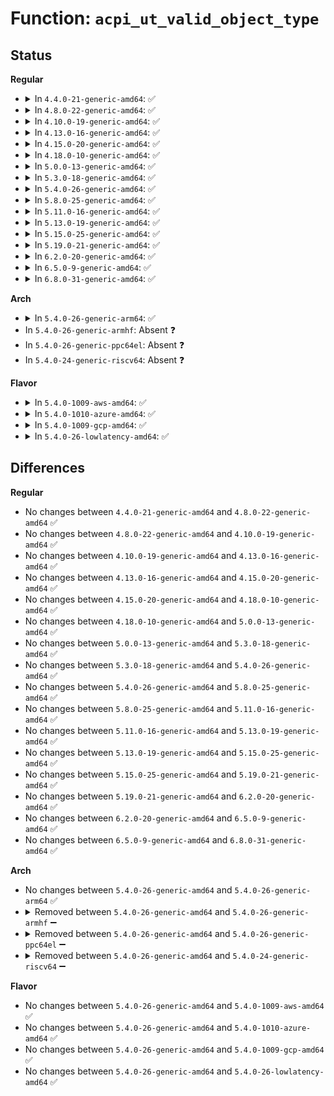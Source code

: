 # Function: <code>acpi_ut_valid_object_type</code>

## Status
<b>Regular</b>
<ul>
<li>
<details>
<summary>In <code>4.4.0-21-generic-amd64</code>: ✅</summary>

```c
u8 acpi_ut_valid_object_type(acpi_object_type type)
```

```json
{
  "name": "acpi_ut_valid_object_type",
  "collision_type": "Unique Global",
  "inline_type": "No",
  "funcs": [
    {
      "addr": 18446744071583724078,
      "name": "acpi_ut_valid_object_type",
      "external": true,
      "loc": "drivers/acpi/acpica/utdecode.c:547",
      "file": "drivers/acpi/acpica/utdecode.c",
      "inline": "seen, unknown",
      "caller_inline": [],
      "caller_func": [
        "drivers/acpi/acpica/dswscope.c:acpi_ds_scope_stack_push",
        "drivers/acpi/acpica/exresop.c:acpi_ex_resolve_operands",
        "drivers/acpi/acpica/nsutils.c:acpi_ns_local"
      ]
    }
  ],
  "symbols": [
    {
      "addr": 18446744071583724078,
      "name": "acpi_ut_valid_object_type",
      "section": ".text",
      "bind": "STB_GLOBAL",
      "size": 17
    }
  ]
}
```
</details>
</li>
<li>
<details>
<summary>In <code>4.8.0-22-generic-amd64</code>: ✅</summary>

```c
u8 acpi_ut_valid_object_type(acpi_object_type type)
```

```json
{
  "name": "acpi_ut_valid_object_type",
  "collision_type": "Unique Global",
  "inline_type": "No",
  "funcs": [
    {
      "addr": 18446744071584048561,
      "name": "acpi_ut_valid_object_type",
      "external": true,
      "loc": "drivers/acpi/acpica/utdecode.c:549",
      "file": "drivers/acpi/acpica/utdecode.c",
      "inline": "seen, unknown",
      "caller_inline": [],
      "caller_func": [
        "drivers/acpi/acpica/dswscope.c:acpi_ds_scope_stack_push",
        "drivers/acpi/acpica/exresop.c:acpi_ex_resolve_operands",
        "drivers/acpi/acpica/nsutils.c:acpi_ns_local"
      ]
    }
  ],
  "symbols": [
    {
      "addr": 18446744071584048561,
      "name": "acpi_ut_valid_object_type",
      "section": ".text",
      "bind": "STB_GLOBAL",
      "size": 17
    }
  ]
}
```
</details>
</li>
<li>
<details>
<summary>In <code>4.10.0-19-generic-amd64</code>: ✅</summary>

```c
u8 acpi_ut_valid_object_type(acpi_object_type type)
```

```json
{
  "name": "acpi_ut_valid_object_type",
  "collision_type": "Unique Global",
  "inline_type": "No",
  "funcs": [
    {
      "addr": 18446744071584190836,
      "name": "acpi_ut_valid_object_type",
      "external": true,
      "loc": "drivers/acpi/acpica/utdecode.c:598",
      "file": "drivers/acpi/acpica/utdecode.c",
      "inline": "seen, unknown",
      "caller_inline": [],
      "caller_func": [
        "drivers/acpi/acpica/dswscope.c:acpi_ds_scope_stack_push",
        "drivers/acpi/acpica/exresop.c:acpi_ex_resolve_operands",
        "drivers/acpi/acpica/nsutils.c:acpi_ns_local"
      ]
    }
  ],
  "symbols": [
    {
      "addr": 18446744071584190836,
      "name": "acpi_ut_valid_object_type",
      "section": ".text",
      "bind": "STB_GLOBAL",
      "size": 17
    }
  ]
}
```
</details>
</li>
<li>
<details>
<summary>In <code>4.13.0-16-generic-amd64</code>: ✅</summary>

```c
u8 acpi_ut_valid_object_type(acpi_object_type type)
```

```json
{
  "name": "acpi_ut_valid_object_type",
  "collision_type": "Unique Global",
  "inline_type": "No",
  "funcs": [
    {
      "addr": 18446744071584258442,
      "name": "acpi_ut_valid_object_type",
      "external": true,
      "loc": "drivers/acpi/acpica/utdecode.c:600",
      "file": "drivers/acpi/acpica/utdecode.c",
      "inline": "seen, unknown",
      "caller_inline": [],
      "caller_func": [
        "drivers/acpi/acpica/dswscope.c:acpi_ds_scope_stack_push",
        "drivers/acpi/acpica/exresop.c:acpi_ex_resolve_operands",
        "drivers/acpi/acpica/nsutils.c:acpi_ns_local"
      ]
    }
  ],
  "symbols": [
    {
      "addr": 18446744071584258442,
      "name": "acpi_ut_valid_object_type",
      "section": ".text",
      "bind": "STB_GLOBAL",
      "size": 17
    }
  ]
}
```
</details>
</li>
<li>
<details>
<summary>In <code>4.15.0-20-generic-amd64</code>: ✅</summary>

```c
u8 acpi_ut_valid_object_type(acpi_object_type type)
```

```json
{
  "name": "acpi_ut_valid_object_type",
  "collision_type": "Unique Global",
  "inline_type": "No",
  "funcs": [
    {
      "addr": 18446744071584621933,
      "name": "acpi_ut_valid_object_type",
      "external": true,
      "loc": "drivers/acpi/acpica/utdecode.c:600",
      "file": "drivers/acpi/acpica/utdecode.c",
      "inline": "seen, unknown",
      "caller_inline": [],
      "caller_func": [
        "drivers/acpi/acpica/dswscope.c:acpi_ds_scope_stack_push",
        "drivers/acpi/acpica/exresop.c:acpi_ex_resolve_operands",
        "drivers/acpi/acpica/nsutils.c:acpi_ns_local"
      ]
    }
  ],
  "symbols": [
    {
      "addr": 18446744071584621933,
      "name": "acpi_ut_valid_object_type",
      "section": ".text",
      "bind": "STB_GLOBAL",
      "size": 17
    }
  ]
}
```
</details>
</li>
<li>
<details>
<summary>In <code>4.18.0-10-generic-amd64</code>: ✅</summary>

```c
u8 acpi_ut_valid_object_type(acpi_object_type type)
```

```json
{
  "name": "acpi_ut_valid_object_type",
  "collision_type": "Unique Global",
  "inline_type": "No",
  "funcs": [
    {
      "addr": 18446744071584847650,
      "name": "acpi_ut_valid_object_type",
      "external": true,
      "loc": "drivers/acpi/acpica/utdecode.c:567",
      "file": "drivers/acpi/acpica/utdecode.c",
      "inline": "seen, unknown",
      "caller_inline": [],
      "caller_func": [
        "drivers/acpi/acpica/dswscope.c:acpi_ds_scope_stack_push",
        "drivers/acpi/acpica/exresop.c:acpi_ex_resolve_operands",
        "drivers/acpi/acpica/nsutils.c:acpi_ns_local"
      ]
    }
  ],
  "symbols": [
    {
      "addr": 18446744071584847650,
      "name": "acpi_ut_valid_object_type",
      "section": ".text",
      "bind": "STB_GLOBAL",
      "size": 17
    }
  ]
}
```
</details>
</li>
<li>
<details>
<summary>In <code>5.0.0-13-generic-amd64</code>: ✅</summary>

```c
u8 acpi_ut_valid_object_type(acpi_object_type type)
```

```json
{
  "name": "acpi_ut_valid_object_type",
  "collision_type": "Unique Global",
  "inline_type": "No",
  "funcs": [
    {
      "addr": 18446744071584951027,
      "name": "acpi_ut_valid_object_type",
      "external": true,
      "loc": "drivers/acpi/acpica/utdecode.c:567",
      "file": "drivers/acpi/acpica/utdecode.c",
      "inline": "seen, unknown",
      "caller_inline": [],
      "caller_func": [
        "drivers/acpi/acpica/dswscope.c:acpi_ds_scope_stack_push",
        "drivers/acpi/acpica/exresop.c:acpi_ex_resolve_operands",
        "drivers/acpi/acpica/nsutils.c:acpi_ns_local"
      ]
    }
  ],
  "symbols": [
    {
      "addr": 18446744071584951027,
      "name": "acpi_ut_valid_object_type",
      "section": ".text",
      "bind": "STB_GLOBAL",
      "size": 17
    }
  ]
}
```
</details>
</li>
<li>
<details>
<summary>In <code>5.3.0-18-generic-amd64</code>: ✅</summary>

```c
u8 acpi_ut_valid_object_type(acpi_object_type type)
```

```json
{
  "name": "acpi_ut_valid_object_type",
  "collision_type": "Unique Global",
  "inline_type": "No",
  "funcs": [
    {
      "addr": 18446744071585154036,
      "name": "acpi_ut_valid_object_type",
      "external": true,
      "loc": "drivers/acpi/acpica/utdecode.c:569",
      "file": "drivers/acpi/acpica/utdecode.c",
      "inline": "seen, unknown",
      "caller_inline": [],
      "caller_func": [
        "drivers/acpi/acpica/dswscope.c:acpi_ds_scope_stack_push",
        "drivers/acpi/acpica/exresop.c:acpi_ex_resolve_operands",
        "drivers/acpi/acpica/nsutils.c:acpi_ns_local"
      ]
    }
  ],
  "symbols": [
    {
      "addr": 18446744071585154036,
      "name": "acpi_ut_valid_object_type",
      "section": ".text",
      "bind": "STB_GLOBAL",
      "size": 17
    }
  ]
}
```
</details>
</li>
<li>
<details>
<summary>In <code>5.4.0-26-generic-amd64</code>: ✅</summary>

```c
u8 acpi_ut_valid_object_type(acpi_object_type type)
```

```json
{
  "name": "acpi_ut_valid_object_type",
  "collision_type": "Unique Global",
  "inline_type": "No",
  "funcs": [
    {
      "addr": 18446744071585290398,
      "name": "acpi_ut_valid_object_type",
      "external": true,
      "loc": "drivers/acpi/acpica/utdecode.c:569",
      "file": "drivers/acpi/acpica/utdecode.c",
      "inline": "seen, unknown",
      "caller_inline": [],
      "caller_func": [
        "drivers/acpi/acpica/dswscope.c:acpi_ds_scope_stack_push",
        "drivers/acpi/acpica/exresop.c:acpi_ex_resolve_operands",
        "drivers/acpi/acpica/nsutils.c:acpi_ns_local"
      ]
    }
  ],
  "symbols": [
    {
      "addr": 18446744071585290398,
      "name": "acpi_ut_valid_object_type",
      "section": ".text",
      "bind": "STB_GLOBAL",
      "size": 17
    }
  ]
}
```
</details>
</li>
<li>
<details>
<summary>In <code>5.8.0-25-generic-amd64</code>: ✅</summary>

```c
u8 acpi_ut_valid_object_type(acpi_object_type type)
```

```json
{
  "name": "acpi_ut_valid_object_type",
  "collision_type": "Unique Global",
  "inline_type": "No",
  "funcs": [
    {
      "addr": 18446744071585996860,
      "name": "acpi_ut_valid_object_type",
      "external": true,
      "loc": "drivers/acpi/acpica/utdecode.c:570",
      "file": "drivers/acpi/acpica/utdecode.c",
      "inline": "seen, unknown",
      "caller_inline": [],
      "caller_func": [
        "drivers/acpi/acpica/dswscope.c:acpi_ds_scope_stack_push",
        "drivers/acpi/acpica/exresop.c:acpi_ex_resolve_operands",
        "drivers/acpi/acpica/nsutils.c:acpi_ns_local"
      ]
    }
  ],
  "symbols": [
    {
      "addr": 18446744071585996860,
      "name": "acpi_ut_valid_object_type",
      "section": ".text",
      "bind": "STB_GLOBAL",
      "size": 17
    }
  ]
}
```
</details>
</li>
<li>
<details>
<summary>In <code>5.11.0-16-generic-amd64</code>: ✅</summary>

```c
u8 acpi_ut_valid_object_type(acpi_object_type type)
```

```json
{
  "name": "acpi_ut_valid_object_type",
  "collision_type": "Unique Global",
  "inline_type": "No",
  "funcs": [
    {
      "addr": 18446744071586119706,
      "name": "acpi_ut_valid_object_type",
      "external": true,
      "loc": "drivers/acpi/acpica/utdecode.c:570",
      "file": "drivers/acpi/acpica/utdecode.c",
      "inline": "seen, unknown",
      "caller_inline": [],
      "caller_func": [
        "drivers/acpi/acpica/dswscope.c:acpi_ds_scope_stack_push",
        "drivers/acpi/acpica/exresop.c:acpi_ex_resolve_operands",
        "drivers/acpi/acpica/nsutils.c:acpi_ns_local"
      ]
    }
  ],
  "symbols": [
    {
      "addr": 18446744071586119706,
      "name": "acpi_ut_valid_object_type",
      "section": ".text",
      "bind": "STB_GLOBAL",
      "size": 17
    }
  ]
}
```
</details>
</li>
<li>
<details>
<summary>In <code>5.13.0-19-generic-amd64</code>: ✅</summary>

```c
u8 acpi_ut_valid_object_type(acpi_object_type type)
```

```json
{
  "name": "acpi_ut_valid_object_type",
  "collision_type": "Unique Global",
  "inline_type": "No",
  "funcs": [
    {
      "addr": 18446744071585996415,
      "name": "acpi_ut_valid_object_type",
      "external": true,
      "loc": "drivers/acpi/acpica/utdecode.c:570",
      "file": "drivers/acpi/acpica/utdecode.c",
      "inline": "seen, unknown",
      "caller_inline": [],
      "caller_func": [
        "drivers/acpi/acpica/dswscope.c:acpi_ds_scope_stack_push",
        "drivers/acpi/acpica/exresop.c:acpi_ex_resolve_operands",
        "drivers/acpi/acpica/nsutils.c:acpi_ns_local"
      ]
    }
  ],
  "symbols": [
    {
      "addr": 18446744071585996415,
      "name": "acpi_ut_valid_object_type",
      "section": ".text",
      "bind": "STB_GLOBAL",
      "size": 17
    }
  ]
}
```
</details>
</li>
<li>
<details>
<summary>In <code>5.15.0-25-generic-amd64</code>: ✅</summary>

```c
u8 acpi_ut_valid_object_type(acpi_object_type type)
```

```json
{
  "name": "acpi_ut_valid_object_type",
  "collision_type": "Unique Global",
  "inline_type": "No",
  "funcs": [
    {
      "addr": 18446744071586485950,
      "name": "acpi_ut_valid_object_type",
      "external": true,
      "loc": "drivers/acpi/acpica/utdecode.c:570",
      "file": "drivers/acpi/acpica/utdecode.c",
      "inline": "seen, unknown",
      "caller_inline": [],
      "caller_func": [
        "drivers/acpi/acpica/dswscope.c:acpi_ds_scope_stack_push",
        "drivers/acpi/acpica/exresop.c:acpi_ex_resolve_operands",
        "drivers/acpi/acpica/nsutils.c:acpi_ns_local"
      ]
    }
  ],
  "symbols": [
    {
      "addr": 18446744071586485950,
      "name": "acpi_ut_valid_object_type",
      "section": ".text",
      "bind": "STB_GLOBAL",
      "size": 17
    }
  ]
}
```
</details>
</li>
<li>
<details>
<summary>In <code>5.19.0-21-generic-amd64</code>: ✅</summary>

```c
u8 acpi_ut_valid_object_type(acpi_object_type type)
```

```json
{
  "name": "acpi_ut_valid_object_type",
  "collision_type": "Unique Global",
  "inline_type": "No",
  "funcs": [
    {
      "addr": 18446744071587740275,
      "name": "acpi_ut_valid_object_type",
      "external": true,
      "loc": "drivers/acpi/acpica/utdecode.c:570",
      "file": "drivers/acpi/acpica/utdecode.c",
      "inline": "seen, unknown",
      "caller_inline": [],
      "caller_func": [
        "drivers/acpi/acpica/dswscope.c:acpi_ds_scope_stack_push",
        "drivers/acpi/acpica/exresop.c:acpi_ex_resolve_operands",
        "drivers/acpi/acpica/nsutils.c:acpi_ns_local"
      ]
    }
  ],
  "symbols": [
    {
      "addr": 18446744071587740275,
      "name": "acpi_ut_valid_object_type",
      "section": ".text",
      "bind": "STB_GLOBAL",
      "size": 23
    }
  ]
}
```
</details>
</li>
<li>
<details>
<summary>In <code>6.2.0-20-generic-amd64</code>: ✅</summary>

```c
u8 acpi_ut_valid_object_type(acpi_object_type type)
```

```json
{
  "name": "acpi_ut_valid_object_type",
  "collision_type": "Unique Global",
  "inline_type": "No",
  "funcs": [
    {
      "addr": 18446744071589064000,
      "name": "acpi_ut_valid_object_type",
      "external": true,
      "loc": "drivers/acpi/acpica/utdecode.c:570",
      "file": "drivers/acpi/acpica/utdecode.c",
      "inline": "seen, unknown",
      "caller_inline": [],
      "caller_func": [
        "drivers/acpi/acpica/dswscope.c:acpi_ds_scope_stack_push",
        "drivers/acpi/acpica/exresop.c:acpi_ex_resolve_operands",
        "drivers/acpi/acpica/nsutils.c:acpi_ns_local"
      ]
    }
  ],
  "symbols": [
    {
      "addr": 18446744071589064000,
      "name": "acpi_ut_valid_object_type",
      "section": ".text",
      "bind": "STB_GLOBAL",
      "size": 23
    }
  ]
}
```
</details>
</li>
<li>
<details>
<summary>In <code>6.5.0-9-generic-amd64</code>: ✅</summary>

```c
u8 acpi_ut_valid_object_type(acpi_object_type type)
```

```json
{
  "name": "acpi_ut_valid_object_type",
  "collision_type": "Unique Global",
  "inline_type": "No",
  "funcs": [
    {
      "addr": 18446744071589355312,
      "name": "acpi_ut_valid_object_type",
      "external": true,
      "loc": "drivers/acpi/acpica/utdecode.c:570",
      "file": "drivers/acpi/acpica/utdecode.c",
      "inline": "seen, unknown",
      "caller_inline": [],
      "caller_func": [
        "drivers/acpi/acpica/dswscope.c:acpi_ds_scope_stack_push",
        "drivers/acpi/acpica/exresop.c:acpi_ex_resolve_operands",
        "drivers/acpi/acpica/nsutils.c:acpi_ns_local"
      ]
    }
  ],
  "symbols": [
    {
      "addr": 18446744071589355312,
      "name": "acpi_ut_valid_object_type",
      "section": ".text",
      "bind": "STB_GLOBAL",
      "size": 23
    }
  ]
}
```
</details>
</li>
<li>
<details>
<summary>In <code>6.8.0-31-generic-amd64</code>: ✅</summary>

```c
u8 acpi_ut_valid_object_type(acpi_object_type type)
```

```json
{
  "name": "acpi_ut_valid_object_type",
  "collision_type": "Unique Global",
  "inline_type": "No",
  "funcs": [
    {
      "addr": 18446744071589662160,
      "name": "acpi_ut_valid_object_type",
      "external": true,
      "loc": "drivers/acpi/acpica/utdecode.c:570",
      "file": "drivers/acpi/acpica/utdecode.c",
      "inline": "seen, unknown",
      "caller_inline": [],
      "caller_func": [
        "drivers/acpi/acpica/dswscope.c:acpi_ds_scope_stack_push",
        "drivers/acpi/acpica/exresop.c:acpi_ex_resolve_operands",
        "drivers/acpi/acpica/nsutils.c:acpi_ns_local"
      ]
    }
  ],
  "symbols": [
    {
      "addr": 18446744071589662160,
      "name": "acpi_ut_valid_object_type",
      "section": ".text",
      "bind": "STB_GLOBAL",
      "size": 23
    }
  ]
}
```
</details>
</li>
</ul>
<b>Arch</b>
<ul>
<li>
<details>
<summary>In <code>5.4.0-26-generic-arm64</code>: ✅</summary>

```c
u8 acpi_ut_valid_object_type(acpi_object_type type)
```

```json
{
  "name": "acpi_ut_valid_object_type",
  "collision_type": "Unique Global",
  "inline_type": "No",
  "funcs": [
    {
      "addr": 18446603336497607168,
      "name": "acpi_ut_valid_object_type",
      "external": true,
      "loc": "drivers/acpi/acpica/utdecode.c:569",
      "file": "drivers/acpi/acpica/utdecode.c",
      "inline": "seen, unknown",
      "caller_inline": [],
      "caller_func": [
        "drivers/acpi/acpica/dswscope.c:acpi_ds_scope_stack_push",
        "drivers/acpi/acpica/exresop.c:acpi_ex_resolve_operands",
        "drivers/acpi/acpica/nsutils.c:acpi_ns_local"
      ]
    }
  ],
  "symbols": [
    {
      "addr": 18446603336497607168,
      "name": "acpi_ut_valid_object_type",
      "section": ".text",
      "bind": "STB_GLOBAL",
      "size": 44
    }
  ]
}
```
</details>
</li>
<li>
In <code>5.4.0-26-generic-armhf</code>: Absent ❓
</li>
<li>
In <code>5.4.0-26-generic-ppc64el</code>: Absent ❓
</li>
<li>
In <code>5.4.0-24-generic-riscv64</code>: Absent ❓
</li>
</ul>
<b>Flavor</b>
<ul>
<li>
<details>
<summary>In <code>5.4.0-1009-aws-amd64</code>: ✅</summary>

```c
u8 acpi_ut_valid_object_type(acpi_object_type type)
```

```json
{
  "name": "acpi_ut_valid_object_type",
  "collision_type": "Unique Global",
  "inline_type": "No",
  "funcs": [
    {
      "addr": 18446744071585130022,
      "name": "acpi_ut_valid_object_type",
      "external": true,
      "loc": "drivers/acpi/acpica/utdecode.c:569",
      "file": "drivers/acpi/acpica/utdecode.c",
      "inline": "seen, unknown",
      "caller_inline": [],
      "caller_func": [
        "drivers/acpi/acpica/dswscope.c:acpi_ds_scope_stack_push",
        "drivers/acpi/acpica/exresop.c:acpi_ex_resolve_operands",
        "drivers/acpi/acpica/nsutils.c:acpi_ns_local"
      ]
    }
  ],
  "symbols": [
    {
      "addr": 18446744071585130022,
      "name": "acpi_ut_valid_object_type",
      "section": ".text",
      "bind": "STB_GLOBAL",
      "size": 17
    }
  ]
}
```
</details>
</li>
<li>
<details>
<summary>In <code>5.4.0-1010-azure-amd64</code>: ✅</summary>

```c
u8 acpi_ut_valid_object_type(acpi_object_type type)
```

```json
{
  "name": "acpi_ut_valid_object_type",
  "collision_type": "Unique Global",
  "inline_type": "No",
  "funcs": [
    {
      "addr": 18446744071585045277,
      "name": "acpi_ut_valid_object_type",
      "external": true,
      "loc": "drivers/acpi/acpica/utdecode.c:569",
      "file": "drivers/acpi/acpica/utdecode.c",
      "inline": "seen, unknown",
      "caller_inline": [],
      "caller_func": [
        "drivers/acpi/acpica/dswscope.c:acpi_ds_scope_stack_push",
        "drivers/acpi/acpica/exresop.c:acpi_ex_resolve_operands",
        "drivers/acpi/acpica/nsutils.c:acpi_ns_local"
      ]
    }
  ],
  "symbols": [
    {
      "addr": 18446744071585045277,
      "name": "acpi_ut_valid_object_type",
      "section": ".text",
      "bind": "STB_GLOBAL",
      "size": 17
    }
  ]
}
```
</details>
</li>
<li>
<details>
<summary>In <code>5.4.0-1009-gcp-amd64</code>: ✅</summary>

```c
u8 acpi_ut_valid_object_type(acpi_object_type type)
```

```json
{
  "name": "acpi_ut_valid_object_type",
  "collision_type": "Unique Global",
  "inline_type": "No",
  "funcs": [
    {
      "addr": 18446744071585241982,
      "name": "acpi_ut_valid_object_type",
      "external": true,
      "loc": "drivers/acpi/acpica/utdecode.c:569",
      "file": "drivers/acpi/acpica/utdecode.c",
      "inline": "seen, unknown",
      "caller_inline": [],
      "caller_func": [
        "drivers/acpi/acpica/dswscope.c:acpi_ds_scope_stack_push",
        "drivers/acpi/acpica/exresop.c:acpi_ex_resolve_operands",
        "drivers/acpi/acpica/nsutils.c:acpi_ns_local"
      ]
    }
  ],
  "symbols": [
    {
      "addr": 18446744071585241982,
      "name": "acpi_ut_valid_object_type",
      "section": ".text",
      "bind": "STB_GLOBAL",
      "size": 17
    }
  ]
}
```
</details>
</li>
<li>
<details>
<summary>In <code>5.4.0-26-lowlatency-amd64</code>: ✅</summary>

```c
u8 acpi_ut_valid_object_type(acpi_object_type type)
```

```json
{
  "name": "acpi_ut_valid_object_type",
  "collision_type": "Unique Global",
  "inline_type": "No",
  "funcs": [
    {
      "addr": 18446744071585348142,
      "name": "acpi_ut_valid_object_type",
      "external": true,
      "loc": "drivers/acpi/acpica/utdecode.c:569",
      "file": "drivers/acpi/acpica/utdecode.c",
      "inline": "seen, unknown",
      "caller_inline": [],
      "caller_func": [
        "drivers/acpi/acpica/dswscope.c:acpi_ds_scope_stack_push",
        "drivers/acpi/acpica/exresop.c:acpi_ex_resolve_operands",
        "drivers/acpi/acpica/nsutils.c:acpi_ns_local"
      ]
    }
  ],
  "symbols": [
    {
      "addr": 18446744071585348142,
      "name": "acpi_ut_valid_object_type",
      "section": ".text",
      "bind": "STB_GLOBAL",
      "size": 17
    }
  ]
}
```
</details>
</li>
</ul>

## Differences
<b>Regular</b>
<ul>
<li>
No changes between <code>4.4.0-21-generic-amd64</code> and <code>4.8.0-22-generic-amd64</code> ✅
</li>
<li>
No changes between <code>4.8.0-22-generic-amd64</code> and <code>4.10.0-19-generic-amd64</code> ✅
</li>
<li>
No changes between <code>4.10.0-19-generic-amd64</code> and <code>4.13.0-16-generic-amd64</code> ✅
</li>
<li>
No changes between <code>4.13.0-16-generic-amd64</code> and <code>4.15.0-20-generic-amd64</code> ✅
</li>
<li>
No changes between <code>4.15.0-20-generic-amd64</code> and <code>4.18.0-10-generic-amd64</code> ✅
</li>
<li>
No changes between <code>4.18.0-10-generic-amd64</code> and <code>5.0.0-13-generic-amd64</code> ✅
</li>
<li>
No changes between <code>5.0.0-13-generic-amd64</code> and <code>5.3.0-18-generic-amd64</code> ✅
</li>
<li>
No changes between <code>5.3.0-18-generic-amd64</code> and <code>5.4.0-26-generic-amd64</code> ✅
</li>
<li>
No changes between <code>5.4.0-26-generic-amd64</code> and <code>5.8.0-25-generic-amd64</code> ✅
</li>
<li>
No changes between <code>5.8.0-25-generic-amd64</code> and <code>5.11.0-16-generic-amd64</code> ✅
</li>
<li>
No changes between <code>5.11.0-16-generic-amd64</code> and <code>5.13.0-19-generic-amd64</code> ✅
</li>
<li>
No changes between <code>5.13.0-19-generic-amd64</code> and <code>5.15.0-25-generic-amd64</code> ✅
</li>
<li>
No changes between <code>5.15.0-25-generic-amd64</code> and <code>5.19.0-21-generic-amd64</code> ✅
</li>
<li>
No changes between <code>5.19.0-21-generic-amd64</code> and <code>6.2.0-20-generic-amd64</code> ✅
</li>
<li>
No changes between <code>6.2.0-20-generic-amd64</code> and <code>6.5.0-9-generic-amd64</code> ✅
</li>
<li>
No changes between <code>6.5.0-9-generic-amd64</code> and <code>6.8.0-31-generic-amd64</code> ✅
</li>
</ul>
<b>Arch</b>
<ul>
<li>
No changes between <code>5.4.0-26-generic-amd64</code> and <code>5.4.0-26-generic-arm64</code> ✅
</li>
<li>
<details>
<summary>Removed between <code>5.4.0-26-generic-amd64</code> and <code>5.4.0-26-generic-armhf</code> ➖</summary>

```c
u8 acpi_ut_valid_object_type(acpi_object_type type)
```
</details>
</li>
<li>
<details>
<summary>Removed between <code>5.4.0-26-generic-amd64</code> and <code>5.4.0-26-generic-ppc64el</code> ➖</summary>

```c
u8 acpi_ut_valid_object_type(acpi_object_type type)
```
</details>
</li>
<li>
<details>
<summary>Removed between <code>5.4.0-26-generic-amd64</code> and <code>5.4.0-24-generic-riscv64</code> ➖</summary>

```c
u8 acpi_ut_valid_object_type(acpi_object_type type)
```
</details>
</li>
</ul>
<b>Flavor</b>
<ul>
<li>
No changes between <code>5.4.0-26-generic-amd64</code> and <code>5.4.0-1009-aws-amd64</code> ✅
</li>
<li>
No changes between <code>5.4.0-26-generic-amd64</code> and <code>5.4.0-1010-azure-amd64</code> ✅
</li>
<li>
No changes between <code>5.4.0-26-generic-amd64</code> and <code>5.4.0-1009-gcp-amd64</code> ✅
</li>
<li>
No changes between <code>5.4.0-26-generic-amd64</code> and <code>5.4.0-26-lowlatency-amd64</code> ✅
</li>
</ul>
